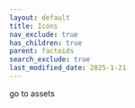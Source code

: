```yaml
---
layout: default
title: Icons
nav_exclude: true
has_children: true
parent: factoids
search_exclude: true
last_modified_date: 2025-1-21
---
```


go to assets